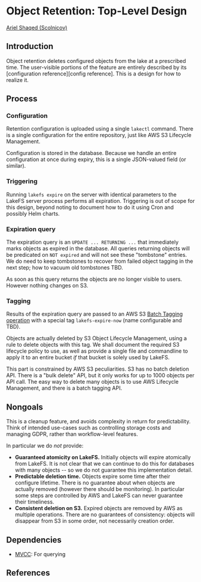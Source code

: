 # Object Retention: Top-Level Design

[Ariel Shaqed (Scolnicov)](mailto://ariels@treeverse.io)

## Introduction

Object retention deletes configured objects from the lake at a
prescribed time.  The user-visible portions of the feature are
entirely described by its [configuration reference][config reference].
This is a design for how to realize it.

## Process

### Configuration

Retention configuration is uploaded using a single `lakectl` command.
There is a single configuration for the entire repository, just like
AWS S3 Lifecycle Management.

Configuration is stored in the database.  Because we handle an entire
configuration at once during expiry, this is a single JSON-valued
field (or similar).

### Triggering

Running `lakefs expire` on the server with identical parameters to the
LakeFS server process performs all expiration.  Triggering is out of
scope for this design, beyond noting to document how to do it using
Cron and possibly Helm charts.

### Expiration query

The expiration query is an `UPDATE ... RETURNING ...` that immediately
marks objects as expired in the database.  All queries returning
objects will be predicated on `NOT expired` and will not see these
"tombstone" entries.  We do need to keep tombstones to recover from
failed object tagging in the next step; how to vacuum old tombstones
TBD.

As soon as this query returns the objects are no longer visible to
users.  However nothing changes on S3.

### Tagging

Results of the expiration query are passed to an AWS S3 [Batch Tagging
operation][batch tagging] with a special tag `lakefs-expire-now` (name
configurable and TBD).

Objects are actually deleted by S3 Object Lifecycle Management, using
a rule to delete objects with this tag.  We shall document the
required S3 lifecycle policy to use, as well as provide a single file
and commandline to apply it to an entire bucket _if_ that bucket is
solely used by LakeFS.

This part is constrained by AWS S3 peculiarities.  S3 has no batch
deletion API.  There is a "bulk delete" API, but it only works for up
to 1000 objects per API call.  The easy way to delete many objects is
to use AWS Lifecycle Management, and there is a batch tagging API.

## Nongoals

This is a cleanup feature, and avoids complexity in return for
predictability.  Think of intended use-cases such as controlling
storage costs and managing GDPR, rather than workflow-level features.

In particular we do *not* provide:
* **Guaranteed atomicity on LakeFS.** Initially objects will expire
  atomically from LakeFS.  It is not clear that we can continue to do
  this for databases with many objects -- so we do not guarantee this
  implementation detail.
* **Predictable deletion time.** Objects expire some time after their
  configure lifetime.  There is no guarantee about when objects are
  actually removed (however there should be monitoring).  In
  particular some steps are controlled by AWS and LakeFS can never
  guarantee their timeliness.
* **Consistent deletion on S3.** Expired objects are removed by AWS as
  multiple operations.  There are no guarantees of consistency:
  objects will disappear from S3 in some order, not necessarily
  creation order.

## Dependencies

* [MVCC][mvcc]: For querying

## References

 <!-- BUG(ariels): this (probably) doesn't link anywhere useful -->
[configuration reference]: ../reference/retention
[mvcc]: https://github.com/treeverse/lakeFS/pull/223
[batch tagging]: https://docs.aws.amazon.com/AmazonS3/latest/API/API_PutObjectTagging.html
